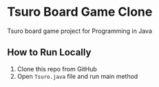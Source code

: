 # Tsuro Board Game Clone 
Tsuro board game project for Programming in Java
## How to Run Locally
1. Clone this repo from GitHub
2. Open `Tsuro.java` file and run main method 
